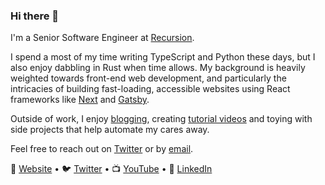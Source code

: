 ### Hi there 👋

I'm a Senior Software Engineer at [Recursion](https://www.recursion.com).

I spend a most of my time writing TypeScript and Python these days, but I also enjoy dabbling in Rust when time allows. My background is heavily weighted towards front-end web development, and particularly the intricacies of building fast-loading, accessible websites using React frameworks like [Next](https://nextjs.org) and [Gatsby](https://www.gatsbyjs.com). 

Outside of work, I enjoy [blogging](https://michaeluloth.com/), creating [tutorial videos](https://www.youtube.com/user/michaeluloth) and toying with side projects that help automate my cares away.

Feel free to reach out on [Twitter](https://twitter.com/ooloth) or by [email](mailto:hello@michaeluloth.com).

🏡 [Website](https://michaeluloth.com/) • 🐦 [Twitter](https://twitter.com/ooloth) • 📺 [YouTube](https://www.youtube.com/user/michaeluloth) • 👔 [LinkedIn](https://www.linkedin.com/in/michael-uloth-848a1b98/)
